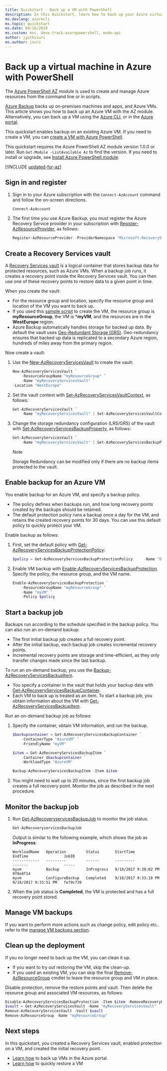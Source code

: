 ```yaml
---
title: Quickstart - Back up a VM with PowerShell
description: In this Quickstart, learn how to back up your Azure virtual machines with the Azure PowerShell module.
ms.devlang: azurecli
ms.topic: quickstart
ms.date: 04/16/2019
ms.custom: mvc, devx-track-azurepowershell, mode-api
author: jyothisuri
ms.author: jsuri
---
```


# Back up a virtual machine in Azure with PowerShell

The [Azure PowerShell AZ](/powershell/azure/new-azureps-module-az) module is used to create and manage Azure resources from the command line or in scripts.

[Azure Backup](backup-overview.md) backs up on-premises machines and apps, and Azure VMs. This article shows you how to back up an Azure VM with the AZ module. Alternatively, you can back up a VM using the [Azure CLI](quick-backup-vm-cli.md), or in the [Azure portal](quick-backup-vm-portal.md).

This quickstart enables backup on an existing Azure VM. If you need to create a VM, you can [create a VM with Azure PowerShell](/previous-versions/azure/virtual-machines/scripts/virtual-machines-windows-powershell-sample-create-vm?toc=%2fpowershell%2fmodule%2ftoc.json).

This quickstart requires the Azure PowerShell AZ module version 1.0.0 or later. Run `Get-Module -ListAvailable Az` to find the version. If you need to install or upgrade, see [Install Azure PowerShell module](/powershell/azure/install-azure-powershell).

[!INCLUDE [updated-for-az](~/reusable-content/ce-skilling/azure/includes/updated-for-az.md)]

## Sign in and register

1. Sign in to your Azure subscription with the `Connect-AzAccount` command and follow the on-screen directions.

    ```powershell
    Connect-AzAccount
    ```

2. The first time you use Azure Backup, you must register the Azure Recovery Service provider in your subscription with [Register-AzResourceProvider](/powershell/module/az.Resources/Register-azResourceProvider), as follows:

    ```powershell
    Register-AzResourceProvider -ProviderNamespace "Microsoft.RecoveryServices"
    ```

## Create a Recovery Services vault

A [Recovery Services vault](backup-azure-recovery-services-vault-overview.md) is a logical container that stores backup data for protected resources, such as Azure VMs. When a backup job runs, it creates a recovery point inside the Recovery Services vault. You can then use one of these recovery points to restore data to a given point in time.

When you create the vault:

- For the resource group and location, specify the resource group and location of the VM you want to back up.
- If you used this [sample script](/previous-versions/azure/virtual-machines/scripts/virtual-machines-windows-powershell-sample-create-vm?toc=%2fpowershell%2fmodule%2ftoc.json) to create the VM, the resource group is **myResourceGroup**, the VM is ***myVM**, and the resources are in the **WestEurope** region.
- Azure Backup automatically handles storage for backed up data. By default the vault uses [Geo-Redundant Storage (GRS)](../storage/common/storage-redundancy.md#geo-redundant-storage). Geo-redundancy ensures that backed up data is replicated to a secondary Azure region, hundreds of miles away from the primary region.

Now create a vault:

1. Use the  [New-AzRecoveryServicesVault](/powershell/module/az.recoveryservices/new-azrecoveryservicesvault) to create the vault:

    ```powershell
    New-AzRecoveryServicesVault `
        -ResourceGroupName "myResourceGroup" `
        -Name "myRecoveryServicesVault" `
    -Location "WestEurope"
    ```

2. Set the vault context with [Set-AzRecoveryServicesVaultContext](/powershell/module/az.RecoveryServices/Set-azRecoveryServicesVaultContext), as follows:

    ```powershell
    Get-AzRecoveryServicesVault `
        -Name "myRecoveryServicesVault" | Set-AzRecoveryServicesVaultContext
    ```

3. Change the storage redundancy configuration (LRS/GRS) of the vault with [Set-AzRecoveryServicesBackupProperty](/powershell/module/az.recoveryservices/set-azrecoveryservicesbackupproperty), as follows:

    ```powershell
    Get-AzRecoveryServicesVault `
        -Name "myRecoveryServicesVault" | Set-AzRecoveryServicesBackupProperty -BackupStorageRedundancy LocallyRedundant/GeoRedundant
    ```

    > [!NOTE]
    > Storage Redundancy can be modified only if there are no backup items protected to the vault.

## Enable backup for an Azure VM

You enable backup for an Azure VM, and specify a backup policy.

- The policy defines when backups run, and how long recovery points created by the backups should be retained.
- The default protection policy runs a backup once a day for the VM, and retains the created recovery points for 30 days. You can use this default policy to quickly protect your VM.

Enable backup as follows:

1. First, set the default policy with [Get-AzRecoveryServicesBackupProtectionPolicy](/powershell/module/az.recoveryservices/get-azrecoveryservicesbackupprotectionpolicy):

    ```powershell
    $policy = Get-AzRecoveryServicesBackupProtectionPolicy     -Name "DefaultPolicy"
    ```

2. Enable VM backup with [Enable-AzRecoveryServicesBackupProtection](/powershell/module/az.recoveryservices/enable-azrecoveryservicesbackupprotection). Specify the policy, the resource group, and the VM name.

    ```powershell
    Enable-AzRecoveryServicesBackupProtection `
        -ResourceGroupName "myResourceGroup" `
        -Name "myVM" `
        -Policy $policy
    ```

## Start a backup job

Backups run according to the schedule specified in the backup policy. You can also run an on-demand backup:

- The first initial backup job creates a full recovery point.
- After the initial backup, each backup job creates incremental recovery points.
- Incremental recovery points are storage and time-efficient, as they only transfer changes made since the last backup.

To run an on-demand backup, you use the [Backup-AzRecoveryServicesBackupItem](/powershell/module/az.recoveryservices/get-azrecoveryservicesbackupitem).

- You specify a container in the vault that holds your backup data with [Get-AzRecoveryServicesBackupContainer](/powershell/module/az.recoveryservices/get-azrecoveryservicesbackupcontainer).
- Each VM to back up is treated as an item. To start a backup job, you obtain information about the VM with [Get-AzRecoveryServicesBackupItem](/powershell/module/az.recoveryservices/get-azrecoveryservicesbackupitem).

Run an on-demand backup job as follows:

1. Specify the container, obtain VM information, and run the backup.

    ```powershell
    $backupcontainer = Get-AzRecoveryServicesBackupContainer `
        -ContainerType "AzureVM" `
        -FriendlyName "myVM"

    $item = Get-AzRecoveryServicesBackupItem `
        -Container $backupcontainer `
        -WorkloadType "AzureVM"

    Backup-AzRecoveryServicesBackupItem -Item $item
    ```

2. You might need to wait up to 20 minutes, since the first backup job creates a full recovery point. Monitor the job as described in the next procedure.

## Monitor the backup job

1. Run [Get-AzRecoveryservicesBackupJob](/powershell/module/az.recoveryservices/get-azrecoveryservicesbackupjob) to monitor the job status.

    ```powershell
    Get-AzRecoveryservicesBackupJob
    ```

    Output is similar to the following example, which shows the job as **InProgress**:

    ```output
    WorkloadName   Operation         Status       StartTime              EndTime                JobID
    ------------   ---------         ------       ---------              -------                -----
    myvm           Backup            InProgress   9/18/2017 9:38:02 PM                          9f9e8f14
    myvm           ConfigureBackup   Completed    9/18/2017 9:33:18 PM   9/18/2017 9:33:51 PM   fe79c739
    ```

2. When the job status is **Completed**, the VM is protected and has a full recovery point stored.

## Manage VM backups

If you want to perform more actions such as change policy, edit policy etc.. refer to the [manage VM backups section](backup-azure-vms-automation.md#manage-azure-vm-backups).

## Clean up the deployment

If you no longer need to back up the VM, you can clean it up.

- If you want to try out restoring the VM, skip the clean-up.
- If you used an existing VM, you can skip the final [Remove-AzResourceGroup](/powershell/module/az.resources/remove-azresourcegroup) cmdlet to leave the resource group and VM in place.

Disable protection, remove the restore points and vault. Then delete the resource group and associated VM resources, as follows:

```powershell
Disable-AzRecoveryServicesBackupProtection -Item $item -RemoveRecoveryPoints
$vault = Get-AzRecoveryServicesVault -Name "myRecoveryServicesVault"
Remove-AzRecoveryServicesVault -Vault $vault
Remove-AzResourceGroup -Name "myResourceGroup"
```

## Next steps

In this quickstart, you created a Recovery Services vault, enabled protection on a VM, and created the initial recovery point.

- [Learn how](tutorial-backup-vm-at-scale.md) to back up VMs in the Azure portal.
- [Learn how](tutorial-restore-disk.md) to quickly restore a VM
